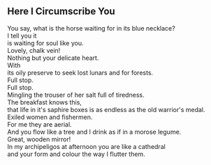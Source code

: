 Here I Circumscribe You
-----------------------
You say, what is the horse waiting for in its blue necklace?  
I tell you it  
is waiting for soul like you.  
Lovely, chalk vein!  
Nothing but your delicate heart.  
With  
its oily preserve to seek lost lunars and for forests.  
Full stop.  
Full stop.  
Mingling the trouser of her salt full of tiredness.  
The breakfast knows this,  
that life in it's saphire boxes is as endless as the old warrior's medal.  
Exiled women and fishermen.  
For me they are aerial.  
And you flow like a tree and I drink as if in a morose legume.  
Great, wooden mirror!  
In my archipeligos at afternoon you are like a cathedral  
and your form and colour the way I flutter them.  
